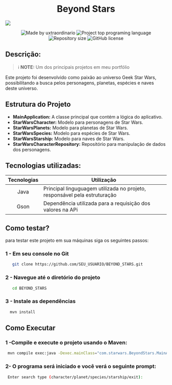 <h1 align="center"> Beyond Stars </h1> 
<img src="https://gist.githubusercontent.com/Uxtraordinario/151d7da6ac918754925a11e5654662f3/raw/a50fa4a72d8a1ebe55284afcdd0d5f5d45948e1f/Starwars.svg">

 <p align="center"> 
    <img 
      alt="Made by uxtraordinario" 
      src="https://img.shields.io/badge/made%20by-uxtraordinario-%20?color=f6bd20"
    >
    <img 
      alt="Project top programing language" 
      src="https://img.shields.io/github/languages/top/uxtraordinario/BeyondStars?color=f6bd20"
    >
    <img 
      alt="Repository size" 
      src="https://img.shields.io/github/repo-size/uxtraordinario/BeyondStars?color=f6bd20"
    >
    <img 
      alt="GitHub license" 
      src="https://img.shields.io/github/license/uxtraordinario/BeyondStars?color=f6bd205"
    >
  </p>

## Descrição:
> ℹ️ **NOTE:** Um dos principais projetos em meu portfólio

Este projeto foi desenvolvido como paixão ao universo Geek Star Wars, possibilitando a busca pelos personagens, planetas, espécies e naves deste universo.

## Estrutura do Projeto

- **MainApplication:** A classe principal que contém a lógica do aplicativo.
- **StarWarsCharacter:** Modelo para personagens de Star Wars.
- **StarWarsPlanets:** Modelo para planetas de Star Wars.
- **StarWarsSpecies:** Modelo para espécies de Star Wars.
- **StarWarsStarship:** Modelo para naves de Star Wars.
- **StarWarsCharacterRepository:** Repositório para manipulação de dados dos personagens.

## Tecnologias utilizadas:

|  Tecnologias |    Utilização     |
| :----: | -------------------------------------------------------------------------------------- |
|  Java  | Principal linguguagem utilizada no projeto, responsável pela estruturação |       
|  Gson  | Dependência utilizada para a requisição dos valores na APi |

## Como testar?
para testar este projeto em sua máquinas siga os seguintes passos:

### 1 - Em seu console no Git
 ``` sh
    git clone https://github.com/SEU_USUARIO/BEYOND_STARS.git
 ```

### 2 - Navegue até o diretório do projeto
 ``` sh
    cd BEYOND_STARS
 ```

### 3 - Instale as dependências
 ``` sh
   mvn install
 ```

## Como Executar
### 1 -Compile e execute o projeto usando o Maven:
 ``` sh
  mvn compile exec:java -Dexec.mainClass="com.starwars.BeyondStars.MainApplication"
 ```
### 2- O programa será iniciado e você verá o seguinte prompt:
 ``` sh
  Enter search type (character/planet/species/starship/exit):

 ```



